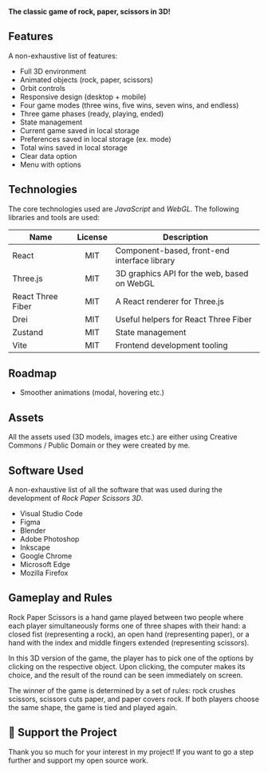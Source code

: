 **The classic game of rock, paper, scissors in 3D!**

## Features

A non-exhaustive list of features:

- Full 3D environment
- Animated objects (rock, paper, scissors)
- Orbit controls
- Responsive design (desktop + mobile)
- Four game modes (three wins, five wins, seven wins, and endless)
- Three game phases (ready, playing, ended)
- State management
- Current game saved in local storage
- Preferences saved in local storage (ex. mode)
- Total wins saved in local storage
- Clear data option
- Menu with options

## Technologies

The core technologies used are _JavaScript_ and _WebGL_. The following libraries and tools are used:

| Name              | License | Description                                  |
| ----------------- | :-----: | -------------------------------------------- |
| React             |   MIT   | Component-based, front-end interface library |
| Three.js          |   MIT   | 3D graphics API for the web, based on WebGL  |
| React Three Fiber |   MIT   | A React renderer for Three.js                |
| Drei              |   MIT   | Useful helpers for React Three Fiber         |
| Zustand           |   MIT   | State management                             |
| Vite              |   MIT   | Frontend development tooling                 |

## Roadmap

- Smoother animations (modal, hovering etc.)

## Assets

All the assets used (3D models, images etc.) are either using Creative Commons / Public Domain or they were created by me.

## Software Used

A non-exhaustive list of all the software that was used during the development of _Rock Paper Scissors 3D_.

- Visual Studio Code
- Figma
- Blender
- Adobe Photoshop
- Inkscape
- Google Chrome
- Microsoft Edge
- Mozilla Firefox

## Gameplay and Rules

Rock Paper Scissors is a hand game played between two people where each player simultaneously forms one of three shapes with their hand: a closed fist (representing a rock), an open hand (representing paper), or a hand with the index and middle fingers extended (representing scissors).

In this 3D version of the game, the player has to pick one of the options by clicking on the respective object. Upon clicking, the computer makes its choice, and the result of the round can be seen immediately on screen.

The winner of the game is determined by a set of rules: rock crushes scissors, scissors cuts paper, and paper covers rock. If both players choose the same shape, the game is tied and played again.

## 💖 Support the Project

Thank you so much for your interest in my project! If you want to go a step further and support my open source work.
